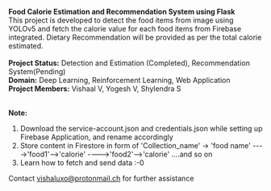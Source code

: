 **Food Calorie Estimation and Recommendation System using Flask**<br>
This project is developed to detect the food items from image using YOLOv5 and fetch the calorie value for each food items from Firebase integrated. Dietary Recommendation will be provided as per the total calorie estimated.<br><br>
**Project Status:**  Detection and Estimation (Completed), Recommendation System(Pending)<br>
**Domain:**  Deep Learning, Reinforcement Learning, Web Application<br>
**Project Members:**  Vishaal V, Yogesh V, Shylendra S<br><br>

**Note:** 
1. Download the service-account.json and credentials.json while setting up Firebase Application, and rename accordingly
2. Store content in Firestore in form of
   'Collection_name'
   -> 'food name'
   ---->'food1'-->'calorie'
   ---->'food2'-->'calorie'
   ....and so on
3. Learn how to fetch and send data :-0
   

Contact vishaluxo@protonmail.ch for further assistance

